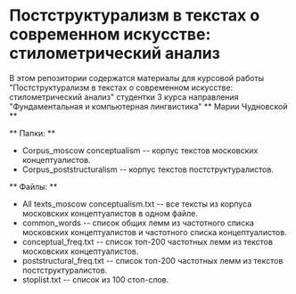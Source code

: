 # Постструктурализм в текстах о современном искусстве: стилометрический анализ
В этом репозитории содержатся материалы для курсовой работы "Постструктурализм в текстах о современном искусстве: стилометрический анализ"
студентки 3 курса направления "Фундаментальная и компьютерная лингвистика" ** Марии Чудновской ** 

** Папки: **
* Corpus_moscow conceptualism -- корпус текстов московских концептуалистов.
* Corpus_poststructuralism -- корпус текстов постструктуралистов.

** Файлы: **
* All texts_moscow conceptualism.txt -- все тексты из корпуса московских концептуалистов в одном файле.
* common_words -- список общих лемм из частотного списка московских концептуалистов и частотного списка концептуалистов.
* conceptual_freq.txt -- список топ-200 частотных лемм из текстов московских концептуалистов.
* poststructural_freq.txt -- список топ-200 частотных лемм из текстов постструктуралистов.
* stoplist.txt -- список из 100 стоп-слов.
